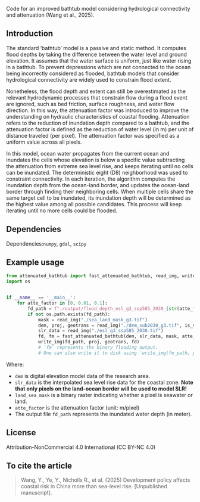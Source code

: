 Code for an improved bathtub model considering hydrological connectivity and attenuation (Wang et al., 2025).

## Introduction

The standard ‘bathtub’ model is a passive and static method. It computes flood depths by taking the difference between the water level and ground elevation. It assumes that the water surface is uniform, just like water rising in a bathtub. To prevent depressions which are not connected to the ocean being incorrectly considered as flooded, bathtub models that consider hydrological connectivity are widely used to constrain flood extent.

Nonetheless, the flood depth and extent can still be overestimated as the relevant hydrodynamic processes that constrain flow during a flood event are ignored, such as bed friction, surface roughness, and water flow direction. In this way, the attenuation factor was introduced to improve the understanding on hydraulic characteristics of coastal flooding. Attenuation refers to the reduction of inundation depth compared to a bathtub, and the attenuation factor is defined as the reduction of water level (in m) per unit of distance traveled (per pixel). The attenuation factor was specified as a uniform value across all pixels.

In this model, ocean water propagates from the current ocean and inundates the cells whose elevation is below a specific value subtracting the attenuation from extreme sea level rise, and keeps iterating until no cells can be inundated. The deterministic eight (D8) neighborhood was used to constraint connectivity. In each iteration, the algorithm computes the inundation depth from the ocean-land border, and updates the ocean-land border through finding their neighboring cells. When multiple cells share the same target cell to be inundated, its inundation depth will be determined as the highest value among all possible candidates. This process will keep iterating until no more cells could be flooded.

## Dependencies
Dependencies:`numpy`, `gdal`, `scipy`
## Example usage
```python
from attenuated_bathtub import fast_attenuated_bathtub, read_img, write_img
import os


if __name__ == '__main__':
	for atte_factor in [0, 0.01, 0.1]:
		fd_path = f"./output/flood_depth_esl_g3_ssp585_2030_{str(atte_factor).replace('.', 'p')}.tif"
		if not os.path.exists(fd_path):
			mask = read_img("./sea_land_mask_g3.tif")
			dem, proj, geotrans = read_img("./dem_sub2030_g3.tif", is_verbose=True)
			slr_data = read_img("./esl_g3_ssp585_2030.tif")
			fd, fm = fast_attenuated_bathtub(dem, slr_data, mask, atte_factor=atte_factor)
			write_img(fd_path, proj, geotrans, fd)
			# `fm` represents the binary flooding output. 
			# One can also write it to disk using `write_img(fm_path, proj, geotrans, fm)`
```

Where:

- `dem` is digital elevation model data of the research area.
- `slr_data` is the interpolated sea level rise data for the coastal zone. **Note that only pixels on the land-ocean border will be used to model SLR!**
- `land_sea_mask` is a binary raster indicating whether a pixel is seawater or land.
- `atte_factor` is the attenuation factor (unit: m/pixel)
- The output file `fd_path` represents the inundated water depth (in meter).

## License
Attribution-NonCommercial 4.0 International (CC BY-NC 4.0)

## To cite the article

> Wang, Y., Ye, Y., Nicholls R., et al. (2025) Development policy affects coastal risk in China more than sea-level rise. [Unpublished manuscript].